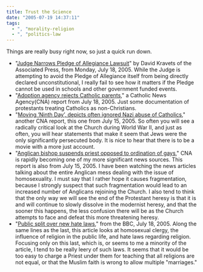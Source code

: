 ```yaml
---
title: Trust the Science
date: "2005-07-19 14:37:11"
tags:
  - ", "morality-religion
  - ", "politics-law
---
```

<p>Things are really busy right now, so just a quick run down.</p>  <ul> <li>"<a href="http://news.findlaw.com/ap/o/632/07-19-2005/49e700131afa0fe0.html">Judge Narrows Pledge of Allegiance Lawsuit</a>" by David Kravets of the Associated Press, from Monday, July 18, 2005.  While the Judge is attempting to avoid the Pledge of Allegiance itself from being directly declared unconstitutional, I really fail to see how it matters if the Pledge cannot be used in schools and other government funded events.</li> <li>"<a href="http://www.catholicnewsagency.com/new.php?n=4410">Adoption agency rejects Catholic parents</a>," a Catholic News Agency(CNA) report from July 18, 2005.  Just some documentation of protestants treating Catholics as non-Christians.</li> <li>"<a href="http://www.catholicnewsagency.com/new.php?n=4399">Moving ‘Ninth Day’, depicts often ignored Nazi abuse of Catholics</a>," another CNA report, this one from July 15, 2005.  So often you will see a radically critical look at the Church during World War II, and just as often, you will hear statements that make it seem that Jews were the only significantly persecuted body.  It is nice to hear that there is to be a movie with a more just account.</li> <li>"<a href="http://www.catholicnewsagency.com/new.php?n=4397">Anglican bishop suspends priest opposed to ordination of gays</a>," CNA is rapidly becoming one of my more significant news sources. This report is also from July 15, 2005.  I have been watching the news articles talking about the entire Anglican mess dealing with the issue of homosexuality.  I must say that I rather hope it causes fragmentation, because I strongly suspect that such fragmentation would lead to an increased number of Anglicans rejoining the Church.  I also tend to think that the only way we will see the end of the Protestant heresy is that it is and will continue to slowly dissolve in the modernist heresy, and that the sooner this happens, the less confusion there will be as the Church attempts to face and defeat this more threatening heresy.</li> <li>"<a href="http://news.bbc.co.uk/2/hi/uk_news/politics/4675545.stm">Public split over new hate laws</a>," from the BBC, July 18, 2005. Along the same lines as the last, this article looks at homosexual clergy, the influence of religion in the public life, and hate laws regarding religion.  Focusing only on this last, which is, or seems to me a minority of the article, I tend to be really leery of such laws.  It seems that it would be too easy to charge a Priest under them for teaching that all religions are not equal, or that the Muslim faith is wrong to allow multiple "marriages."</li> </ul>


